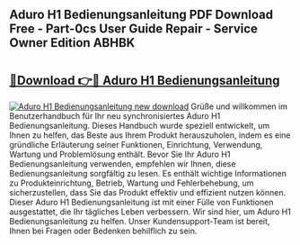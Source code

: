 ## Aduro H1 Bedienungsanleitung PDF Download Free - Part-0cs User Guide Repair - Service Owner Edition ABHBK

# <h2><a href="http://df3sa0k.blite.top/?on=Aduro+H1+Bedienungsanleitung">🔗Download 👉🔴 Aduro H1 Bedienungsanleitung</a></h2>

[![Aduro H1 Bedienungsanleitung new download](https://i.imgur.com/lujVjoI.png)](http://df3sa0k.blite.top/?on=Aduro+H1+Bedienungsanleitung)
Grüße und willkommen im Benutzerhandbuch für Ihr neu synchronisiertes Aduro H1 Bedienungsanleitung. Dieses Handbuch wurde speziell entwickelt, um Ihnen zu helfen, das Beste aus Ihrem Produkt herauszuholen, indem es eine gründliche Erläuterung seiner Funktionen, Einrichtung, Verwendung, Wartung und Problemlösung enthält. Bevor Sie Ihr Aduro H1 Bedienungsanleitung verwenden, empfehlen wir Ihnen, diese Bedienungsanleitung sorgfältig zu lesen. Es enthält wichtige Informationen zu Produkteinrichtung, Betrieb, Wartung und Fehlerbehebung, um sicherzustellen, dass Sie das Produkt effektiv und effizient nutzen können. Dieser Aduro H1 Bedienungsanleitung ist mit einer Fülle von Funktionen ausgestattet, die Ihr tägliches Leben verbessern. Wir sind hier, um Aduro H1 Bedienungsanleitung zu helfen. Unser Kundensupport-Team ist bereit, Ihnen bei Fragen oder Bedenken behilflich zu sein.
